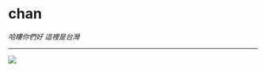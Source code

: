 # chan
*哈瞜你們好 這裡是台灣*
***
![](https://lh3.googleusercontent.com/proxy/Txnyh41pMPlMeA6agn_ek8doTeUL7401N0VJYgcqsTsFY6ndBmx5FMVghdjaymH5whREGC3Yrf8)
